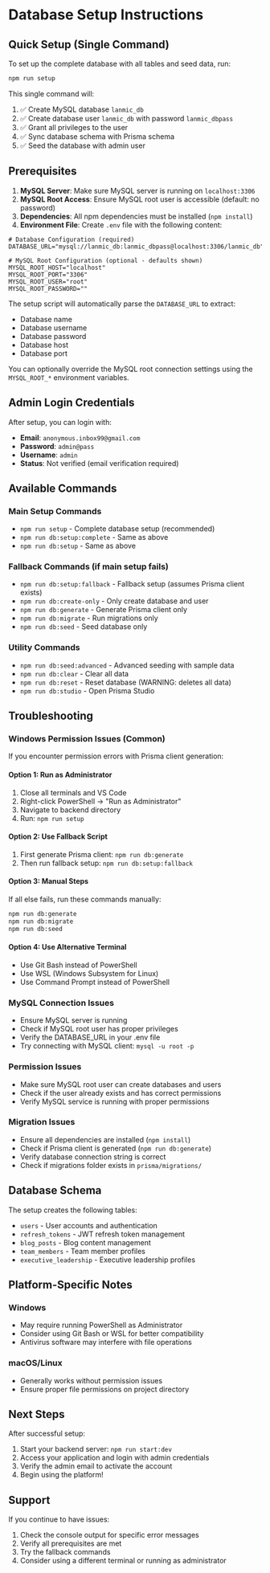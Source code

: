 # Database Setup Instructions

## Quick Setup (Single Command)

To set up the complete database with all tables and seed data, run:

```bash
npm run setup
```

This single command will:
1. ✅ Create MySQL database `lanmic_db`
2. ✅ Create database user `lanmic_db` with password `lanmic_dbpass`
3. ✅ Grant all privileges to the user
4. ✅ Sync database schema with Prisma schema
5. ✅ Seed the database with admin user

## Prerequisites

1. **MySQL Server**: Make sure MySQL server is running on `localhost:3306`
2. **MySQL Root Access**: Ensure MySQL root user is accessible (default: no password)
3. **Dependencies**: All npm dependencies must be installed (`npm install`)
4. **Environment File**: Create `.env` file with the following content:

```env
# Database Configuration (required)
DATABASE_URL="mysql://lanmic_db:lanmic_dbpass@localhost:3306/lanmic_db"

# MySQL Root Configuration (optional - defaults shown)
MYSQL_ROOT_HOST="localhost"
MYSQL_ROOT_PORT="3306"
MYSQL_ROOT_USER="root"
MYSQL_ROOT_PASSWORD=""
```

The setup script will automatically parse the `DATABASE_URL` to extract:
- Database name
- Database username
- Database password
- Database host
- Database port

You can optionally override the MySQL root connection settings using the `MYSQL_ROOT_*` environment variables.

## Admin Login Credentials

After setup, you can login with:
- **Email**: `anonymous.inbox99@gmail.com`
- **Password**: `admin@pass`
- **Username**: `admin`
- **Status**: Not verified (email verification required)

## Available Commands

### Main Setup Commands
- `npm run setup` - Complete database setup (recommended)
- `npm run db:setup:complete` - Same as above
- `npm run db:setup` - Same as above

### Fallback Commands (if main setup fails)
- `npm run db:setup:fallback` - Fallback setup (assumes Prisma client exists)
- `npm run db:create-only` - Only create database and user
- `npm run db:generate` - Generate Prisma client only
- `npm run db:migrate` - Run migrations only
- `npm run db:seed` - Seed database only

### Utility Commands
- `npm run db:seed:advanced` - Advanced seeding with sample data
- `npm run db:clear` - Clear all data
- `npm run db:reset` - Reset database (WARNING: deletes all data)
- `npm run db:studio` - Open Prisma Studio

## Troubleshooting

### Windows Permission Issues (Common)

If you encounter permission errors with Prisma client generation:

#### Option 1: Run as Administrator
1. Close all terminals and VS Code
2. Right-click PowerShell → "Run as Administrator"
3. Navigate to backend directory
4. Run: `npm run setup`

#### Option 2: Use Fallback Script
1. First generate Prisma client: `npm run db:generate`
2. Then run fallback setup: `npm run db:setup:fallback`

#### Option 3: Manual Steps
If all else fails, run these commands manually:
```bash
npm run db:generate
npm run db:migrate
npm run db:seed
```

#### Option 4: Use Alternative Terminal
- Use Git Bash instead of PowerShell
- Use WSL (Windows Subsystem for Linux)
- Use Command Prompt instead of PowerShell

### MySQL Connection Issues
- Ensure MySQL server is running
- Check if MySQL root user has proper privileges
- Verify the DATABASE_URL in your .env file
- Try connecting with MySQL client: `mysql -u root -p`

### Permission Issues
- Make sure MySQL root user can create databases and users
- Check if the user already exists and has correct permissions
- Verify MySQL service is running with proper permissions

### Migration Issues
- Ensure all dependencies are installed (`npm install`)
- Check if Prisma client is generated (`npm run db:generate`)
- Verify database connection string is correct
- Check if migrations folder exists in `prisma/migrations/`

## Database Schema

The setup creates the following tables:
- `users` - User accounts and authentication
- `refresh_tokens` - JWT refresh token management
- `blog_posts` - Blog content management
- `team_members` - Team member profiles
- `executive_leadership` - Executive leadership profiles

## Platform-Specific Notes

### Windows
- May require running PowerShell as Administrator
- Consider using Git Bash or WSL for better compatibility
- Antivirus software may interfere with file operations

### macOS/Linux
- Generally works without permission issues
- Ensure proper file permissions on project directory

## Next Steps

After successful setup:
1. Start your backend server: `npm run start:dev`
2. Access your application and login with admin credentials
3. Verify the admin email to activate the account
4. Begin using the platform!

## Support

If you continue to have issues:
1. Check the console output for specific error messages
2. Verify all prerequisites are met
3. Try the fallback commands
4. Consider using a different terminal or running as administrator
